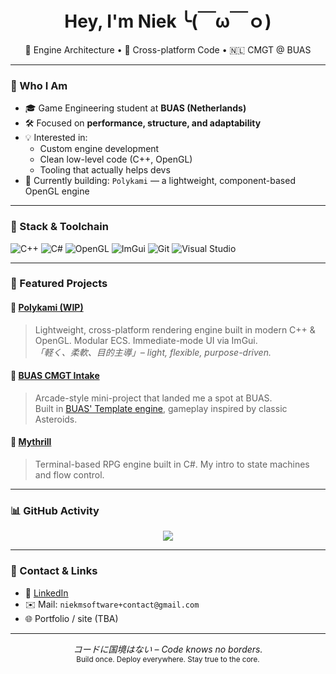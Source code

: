 <!-- PROFILE README -->
<h1 align="center">Hey, I'm Niek ╰(￣ω￣ｏ)</h1>
<p align="center">
  🔧 Engine Architecture • 🧰 Cross-platform Code • 🇳🇱 CMGT @ BUAS  
</p>

---

### 🧭 Who I Am

- 🎓 Game Engineering student at **BUAS (Netherlands)**
- 🛠 Focused on **performance, structure, and adaptability**
- 💡 Interested in:
  - Custom engine development
  - Clean low-level code (C++, OpenGL)
  - Tooling that actually helps devs
- 🚧 Currently building: `Polykami` — a lightweight, component-based OpenGL engine

---

### 🧰 Stack & Toolchain

![C++](https://img.shields.io/badge/C++-00599C?style=flat-square&logo=c%2B%2B&logoColor=white)
![C#](https://img.shields.io/badge/C%23-239120?style=flat-square&logo=c-sharp&logoColor=white)
![OpenGL](https://img.shields.io/badge/OpenGL-5586A4?style=flat-square&logo=opengl&logoColor=white)
![ImGui](https://img.shields.io/badge/-ImGui-1C1C1C?style=flat-square)
![Git](https://img.shields.io/badge/Git-F05032?style=flat-square&logo=git&logoColor=white)
![Visual Studio](https://img.shields.io/badge/Visual%20Studio-5C2D91?style=flat-square&logo=visual-studio&logoColor=white)

---

### 🧩 Featured Projects

#### 🔹 [Polykami (WIP)](https://github.com/NiekMSoftware/Polykami)
> Lightweight, cross-platform rendering engine built in modern C++ & OpenGL. Modular ECS. Immediate-mode UI via ImGui.  
> _「軽く、柔軟、目的主導」– light, flexible, purpose-driven._

#### 🔹 [BUAS CMGT Intake](https://github.com/NiekMSoftware/BUAS-CMGT-Intake)
> Arcade-style mini-project that landed me a spot at BUAS.  
> Built in [BUAS' Template engine](https://github.com/jbikker/tmpl8), gameplay inspired by classic Asteroids.

#### 🔹 [Mythrill](https://github.com/NiekMSoftware/Mythrill)
> Terminal-based RPG engine built in C#. My intro to state machines and flow control.

---

### 📊 GitHub Activity

<p align="center">
  <img src="https://github-readme-stats.vercel.app/api?username=niekmsoftware&show_icons=true&theme=tokyonight" />
</p>

---

### 📡 Contact & Links

- 🔗 [LinkedIn](https://www.linkedin.com/in/niek-melet/)
- ✉️ Mail: `niekmsoftware+contact@gmail.com`
- 🌐 Portfolio / site (TBA)

---

<p align="center">
  <em>コードに国境はない – Code knows no borders.</em><br/>
  <sub>Build once. Deploy everywhere. Stay true to the core.</sub>
</p>
